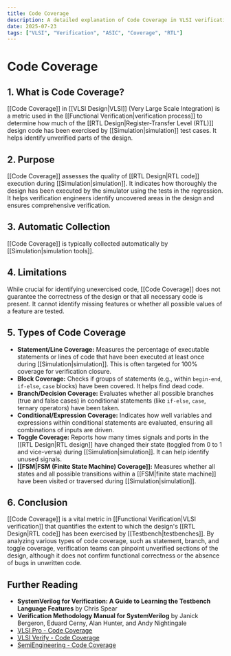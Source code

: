 ```yaml
---
title: Code Coverage
description: A detailed explanation of Code Coverage in VLSI verification, its purpose, types, and limitations.
date: 2025-07-23
tags: ["VLSI", "Verification", "ASIC", "Coverage", "RTL"]
---
```


# Code Coverage

## 1. What is Code Coverage?

[[Code Coverage]] in [[VLSI Design|VLSI]] (Very Large Scale Integration) is a metric used in the [[Functional Verification|verification process]] to determine how much of the [[RTL Design|Register-Transfer Level (RTL)]] design code has been exercised by [[Simulation|simulation]] test cases. It helps identify unverified parts of the design.

## 2. Purpose

[[Code Coverage]] assesses the quality of [[RTL Design|RTL code]] execution during [[Simulation|simulation]]. It indicates how thoroughly the design has been executed by the simulator using the tests in the regression. It helps verification engineers identify uncovered areas in the design and ensures comprehensive verification.

## 3. Automatic Collection

[[Code Coverage]] is typically collected automatically by [[Simulation|simulation tools]].

## 4. Limitations

While crucial for identifying unexercised code, [[Code Coverage]] does not guarantee the correctness of the design or that all necessary code is present. It cannot identify missing features or whether all possible values of a feature are tested.

## 5. Types of Code Coverage

*   **Statement/Line Coverage:** Measures the percentage of executable statements or lines of code that have been executed at least once during [[Simulation|simulation]]. This is often targeted for 100% coverage for verification closure.
*   **Block Coverage:** Checks if groups of statements (e.g., within `begin-end`, `if-else`, `case` blocks) have been covered. It helps find dead code.
*   **Branch/Decision Coverage:** Evaluates whether all possible branches (true and false cases) in conditional statements (like `if-else`, `case`, ternary operators) have been taken.
*   **Conditional/Expression Coverage:** Indicates how well variables and expressions within conditional statements are evaluated, ensuring all combinations of inputs are driven.
*   **Toggle Coverage:** Reports how many times signals and ports in the [[RTL Design|RTL design]] have changed their state (toggled from 0 to 1 and vice-versa) during [[Simulation|simulation]]. It can help identify unused signals.
*   **[[FSM|FSM (Finite State Machine) Coverage]]:** Measures whether all states and all possible transitions within a [[FSM|finite state machine]] have been visited or traversed during [[Simulation|simulation]].

## 6. Conclusion

[[Code Coverage]] is a vital metric in [[Functional Verification|VLSI verification]] that quantifies the extent to which the design's [[RTL Design|RTL code]] has been exercised by [[Testbench|testbenches]]. By analyzing various types of code coverage, such as statement, branch, and toggle coverage, verification teams can pinpoint unverified sections of the design, although it does not confirm functional correctness or the absence of bugs in unwritten code.

## Further Reading

*   **SystemVerilog for Verification: A Guide to Learning the Testbench Language Features** by Chris Spear
*   **Verification Methodology Manual for SystemVerilog** by Janick Bergeron, Eduard Cerny, Alan Hunter, and Andy Nightingale
*   [VLSI Pro - Code Coverage](https://vlsi.pro/code-coverage/)
*   [VLSI Verify - Code Coverage](https://www.vlsiverify.com/code-coverage/)
*   [SemiEngineering - Code Coverage](https://semiengineering.com/code-coverage/)